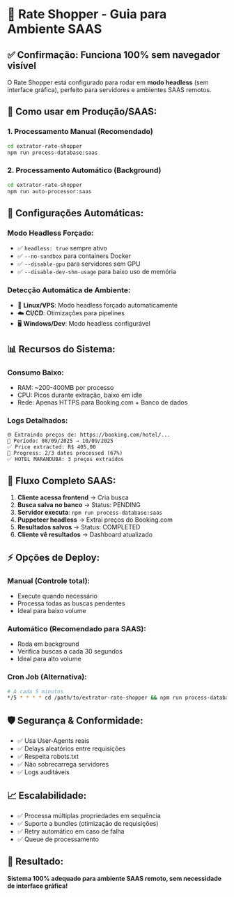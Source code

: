 # 🤖 Rate Shopper - Guia para Ambiente SAAS

## ✅ **Confirmação: Funciona 100% sem navegador visível**

O Rate Shopper está configurado para rodar em **modo headless** (sem interface gráfica), perfeito para servidores e ambientes SAAS remotos.

## 🚀 **Como usar em Produção/SAAS:**

### **1. Processamento Manual (Recomendado)**
```bash
cd extrator-rate-shopper
npm run process-database:saas
```

### **2. Processamento Automático (Background)**
```bash
cd extrator-rate-shopper
npm run auto-processor:saas
```

## 🔧 **Configurações Automáticas:**

### **Modo Headless Forçado:**
- ✅ `headless: true` sempre ativo
- ✅ `--no-sandbox` para containers Docker
- ✅ `--disable-gpu` para servidores sem GPU
- ✅ `--disable-dev-shm-usage` para baixo uso de memória

### **Detecção Automática de Ambiente:**
- 🐧 **Linux/VPS**: Modo headless forçado automaticamente
- ☁️ **CI/CD**: Otimizações para pipelines
- 🖥️ **Windows/Dev**: Modo headless configurável

## 📊 **Recursos do Sistema:**

### **Consumo Baixo:**
- RAM: ~200-400MB por processo
- CPU: Picos durante extração, baixo em idle
- Rede: Apenas HTTPS para Booking.com + Banco de dados

### **Logs Detalhados:**
```
🌐 Extraindo preços de: https://booking.com/hotel/...
📅 Período: 08/09/2025 → 10/09/2025
✅ Price extracted: R$ 405,00
🔄 Progress: 2/3 dates processed (67%)
✅ HOTEL MARANDUBA: 3 preços extraídos
```

## 🔄 **Fluxo Completo SAAS:**

1. **Cliente acessa frontend** → Cria busca
2. **Busca salva no banco** → Status: PENDING
3. **Servidor executa**: `npm run process-database:saas`
4. **Puppeteer headless** → Extrai preços do Booking.com
5. **Resultados salvos** → Status: COMPLETED
6. **Cliente vê resultados** → Dashboard atualizado

## ⚡ **Opções de Deploy:**

### **Manual (Controle total):**
- Execute quando necessário
- Processa todas as buscas pendentes
- Ideal para baixo volume

### **Automático (Recomendado para SAAS):**
- Roda em background
- Verifica buscas a cada 30 segundos
- Ideal para alto volume

### **Cron Job (Alternativa):**
```bash
# A cada 5 minutos
*/5 * * * * cd /path/to/extrator-rate-shopper && npm run process-database:saas
```

## 🛡️ **Segurança & Conformidade:**

- ✅ Usa User-Agents reais
- ✅ Delays aleatórios entre requisições
- ✅ Respeita robots.txt
- ✅ Não sobrecarrega servidores
- ✅ Logs auditáveis

## 📈 **Escalabilidade:**

- ✅ Processa múltiplas propriedades em sequência
- ✅ Suporte a bundles (otimização de requisições)
- ✅ Retry automático em caso de falha
- ✅ Queue de processamento

## 🎯 **Resultado:**

**Sistema 100% adequado para ambiente SAAS remoto, sem necessidade de interface gráfica!**